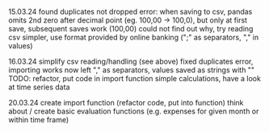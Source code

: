 15.03.24
found duplicates not dropped error:
  when saving to csv, pandas omits 2nd zero after decimal point (eg. 100,00 -> 100,0), but only at first save, subsequent saves work (100,00)
could not find out why, try reading csv simpler, use format provided by online banking (";" as separators, "," in values)

16.03.24
simplify csv reading/handling (see above)
fixed duplicates error, importing works now
  left "," as separators, values saved as strings with ""
TODO: 
  refactor, put code in import function
  simple calculations, have a look at time series data

20.03.24
create import function (refactor code, put into function)
think about / create basic evaluation functions (e.g. expenses for given month or within time frame)
